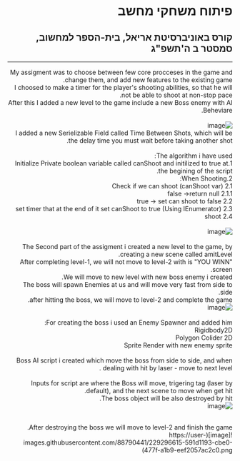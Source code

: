<div dir='rtl' lang='he'>

#  פיתוח משחקי מחשב
## קורס באוניברסיטת אריאל, בית-הספר למחשוב, סמסטר ב ה'תשפ"ג
----

My assigment was to choose between few core procceses in the game and change them, and add new features to the existing game.<br />
I choosed to make a timer for the player's shooting abilities, so that he will not be able to shoot at non-stop pace.<br />
After this I added a new level to the game include a new Boss enemy with AI Beheviare.<br />
<br />
![image](https://user-images.githubusercontent.com/88790441/229295204-70443e5a-6816-4ae2-ad4d-426d1b71e37c.png)<br />
I added a new Serielizable Field called Time Between Shots, which will be the delay time you must wait before taking another shot.<br />
<br />
The algorithm i have used:<br />
1.Initialize Private boolean variable called canShoot and initilized to true at the begining of the script.<br />
2.When Shooting:<br />
2.1 Check if we can shoot (canShoot var)<br />
2.1.1 false ->return null<br />
2.2 true -> set can shoot to false<br />
2.3 set timer that at the end of it set canShoot to true (Using IEnumerator)<br />
2.4 shoot<br />
<br />
![image](https://user-images.githubusercontent.com/88790441/229295654-8802482e-7069-4408-9f87-6c00b89aeb3b.png)<br />
<br />
The Second part of the assigment i created a new level to the game, by creating a new scene called amitLevel.<br />
After completing level-1, we will not move to level-2 with is "YOU WINN" screen.<br />
We will move to new level with new boss enemy i created.<br />
The boss will spawn Enemies at us and will move very fast from side to side. <br />
after hitting the boss, we will move to level-2 and complete the game.<br />![image](https://user-images.githubusercontent.com/88790441/229295965-685aa938-b346-4341-9e30-3206e768e1e9.png)
<br /><br />
For creating the boss i used an Enemy Spawner and added him:<br />
Rigidbody2D<br />
Polygon Colider 2D<br />
Sprite Render with new enemy sprite<br />
<br />
Boss AI script i created which move the boss from side to side, and when dealing with hit by laser - move to next level .<br /><br />
Inputs for script are where the Boss will move, trigering tag (laser by default), and the next scene to move when get hit.<br />
The boss object will be also destroyed by hit.
<br />
![image](https://user-images.githubusercontent.com/88790441/229296439-6c82eaa4-52be-470e-966a-6d0096d7f09c.png)

<br />
After destroying the boss we will move to level-2 and finish the game.<br />
![image](https://user-images.githubusercontent.com/88790441/229296615-591d1193-cbe0-477f-a1b9-eef2057ac2c0.png)

</div>
